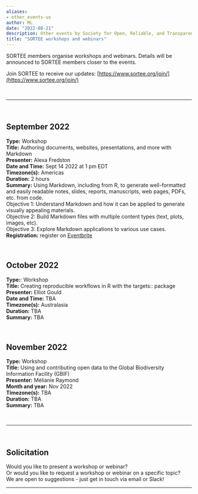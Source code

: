 ```yaml
---
aliases:
- other_events-us
author: ML
date: "2022-08-21"
description: Other events by Society for Open, Reliable, and Transparent Ecology and Evolutionary biology (SORTEE)
title: "SORTEE workshops and webinars"
---
```


SORTEE members organise workshops and webinars. Details will be announced to SORTEE members closer to the events.  

Join SORTEE to receive our updates: [https://www.sortee.org/join/](https://www.sortee.org/join/)   

&nbsp;  

---

&nbsp;

## September 2022  
**Type:** Workshop  
**Title:**	Authoring documents, websites, presentations, and more with Markdown	 
**Presenter:** Alexa Fredston	  
**Date and Time:** Sept 14 2022	at 1 pm  EDT   
**Timezone(s):** Americas  
**Duration:** 2 hours	  
**Summary:** Using Markdown, including from R, to generate well-formatted and easily readable notes, slides, reports, manuscripts, web pages, PDFs, etc. from code.   
   Objective 1: Understand Markdown and how it can be applied to generate visually appealing materials.   
   Objective 2: Build Markdown files with multiple content types (text, plots, images, etc).  
   Objective 3: Explore Markdown applications to various use cases.   
**Registration:** register on [Eventbrite](https://www.eventbrite.com/e/authoring-documents-websites-and-more-with-rmarkdown-tickets-405267414747) 

&nbsp;

## October 2022   

**Type:**: Workshop  
**Title:**	Creating reproducible workflows in R with the targets:: package   
**Presenter:** Elliot Gould   
**Date and Time:** TBA  
**Timezone(s):** Australasia		 
**Duration:** TBA  	  
**Summary:** TBA  

&nbsp;

## November 2022    

**Type:** Workshop   
**Title:**	Using and contributing open data to the Global Biodiversity Information Facility (GBIF)   
**Presenter:** Mélianie Raymond  
**Month and year:** Nov 2022	 
**Timezone(s):** TBA  	  
**Duration:** TBA	  
**Summary:** TBA  

&nbsp;  

---

&nbsp;  

## Solicitation   

Would you like to present a workshop or webinar?   
Or would you like to request a workshop or webinar on a specific topic?   
We are open to suggestions - just get in touch via email or Slack!   

---

&nbsp;
